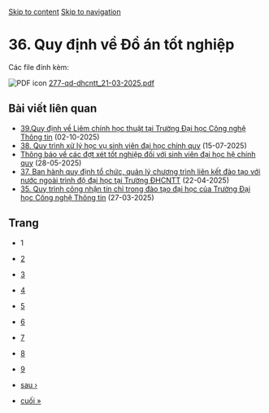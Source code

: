 [Skip to content](https://daa.uit.edu.vn/36-quy-dinh-ve-do-tot-nghiep#main)
 [Skip to navigation](https://daa.uit.edu.vn/36-quy-dinh-ve-do-tot-nghiep#main-nav)

36\. Quy định về Đồ án tốt nghiệp
=================================

Các file đính kèm: 

 ![PDF icon](https://daa.uit.edu.vn/modules/file/icons/application-pdf.png "application/pdf") [277-qd-dhcntt\_21-03-2025.pdf](https://daa.uit.edu.vn/sites/daa/files/202504/277-qd-dhcntt_21-03-2025.pdf)

Bài viết liên quan
------------------

*   [39.Quy định về Liêm chính học thuật tại Trường Đại học Công nghệ Thông tin](https://daa.uit.edu.vn/39quy-dinh-ve-liem-chinh-hoc-thuat-tai-truong-dai-hoc-cong-nghe-thong-tin)
     (02-10-2025)
*   [38\. Quy trình xử lý học vụ sinh viên đại học chính quy](https://daa.uit.edu.vn/38-quy-trinh-xu-ly-hoc-vu-sinh-vien-dai-hoc-chinh-quy)
     (15-07-2025)
*   [Thông báo về các đợt xét tốt nghiệp đối với sinh viên đại học hệ chính quy](https://daa.uit.edu.vn/thong-bao-ve-cac-dot-xet-tot-nghiep-doi-voi-sinh-vien-dai-hoc-he-chinh-quy)
     (28-05-2025)
*   [37\. Ban hành quy định tổ chức, quản lý chương trình liên kết đào tạo với nước ngoài trình độ đại học tại Trường ĐHCNTT](https://daa.uit.edu.vn/37-ban-hanh-quy-dinh-chuc-quan-ly-chuong-trinh-lien-ket-dao-tao-voi-nuoc-ngoai-trinh-do-dai-hoc-tai)
     (22-04-2025)
*   [35\. Quy trình công nhận tín chỉ trong đào tạo đại học của Trường Đại học Công nghệ Thông tin](https://daa.uit.edu.vn/35-quy-trinh-cong-nhan-tin-chi-trong-dao-tao-dai-hoc-cua-truong-dai-hoc-cong-nghe-thong-tin)
     (27-03-2025)

Trang
-----

*   1
*   [2](https://daa.uit.edu.vn/36-quy-dinh-ve-do-tot-nghiep?page=1 "Đến trang 2")
    
*   [3](https://daa.uit.edu.vn/36-quy-dinh-ve-do-tot-nghiep?page=2 "Đến trang 3")
    
*   [4](https://daa.uit.edu.vn/36-quy-dinh-ve-do-tot-nghiep?page=3 "Đến trang 4")
    
*   [5](https://daa.uit.edu.vn/36-quy-dinh-ve-do-tot-nghiep?page=4 "Đến trang 5")
    
*   [6](https://daa.uit.edu.vn/36-quy-dinh-ve-do-tot-nghiep?page=5 "Đến trang 6")
    
*   [7](https://daa.uit.edu.vn/36-quy-dinh-ve-do-tot-nghiep?page=6 "Đến trang 7")
    
*   [8](https://daa.uit.edu.vn/36-quy-dinh-ve-do-tot-nghiep?page=7 "Đến trang 8")
    
*   [9](https://daa.uit.edu.vn/36-quy-dinh-ve-do-tot-nghiep?page=8 "Đến trang 9")
    
*   [sau ›](https://daa.uit.edu.vn/36-quy-dinh-ve-do-tot-nghiep?page=1 "Đến trang kế sau")
    
*   [cuối »](https://daa.uit.edu.vn/36-quy-dinh-ve-do-tot-nghiep?page=8 "Đến trang cuối cùng")
